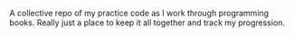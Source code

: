 A collective repo of my practice code as I work through programming books.
Really just a place to keep it all together and track my progression.